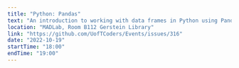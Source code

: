 ```yaml
---
title: "Python: Pandas"
text: "An introduction to working with data frames in Python using Pandas."
location: "MADLab, Room B112 Gerstein Library"
link: "https://github.com/UofTCoders/Events/issues/316"
date: "2022-10-19"
startTime: "18:00"
endTime: "19:00"
---
```

